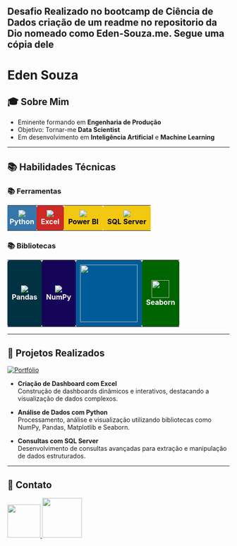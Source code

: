 ## Desafio Realizado no bootcamp de Ciência de Dados criação de um readme no repositorio da Dio nomeado como Eden-Souza.me. Segue uma cópia dele 
# Eden Souza

## 🎓 Sobre Mim
- Eminente formando em **Engenharia de Produção**  
- Objetivo: Tornar-me **Data Scientist**  
- Em desenvolvimento em **Inteligência Artificial** e **Machine Learning**  

---

## 📚 Habilidades Técnicas

### 📚 Ferramentas

<table>
    <td style="text-align:center; padding: 5px; background-color: #3776AB; border-radius: 2px; color: white;">
      <img src="https://icongr.am/devicon/python-original.svg?size80&color=currentColor" /><br><strong>Python</strong>
    </td>
    <td style="text-align:center; padding: 10px; background-color: #CC2927; border-radius: 5px; color: white;">
      <img src="https://img.icons8.com/?size=40&id=UECmBSgBOvPT&format=png&color=000000" /><br><strong>Excel</strong>
    </td>
    <td style="text-align:center; padding: 10px; background-color: #F2C811; border-radius: 5px; color: black;">
      <img src="https://img.icons8.com/?size=40&id=qYfwpsRXEcpc&format=png&color=000000" /><br><strong>Power BI</strong>
          <td style="text-align:center; padding: 10px; background-color: #F2C811; border-radius: 5px; color: black;">
      <img src="https://img.icons8.com/?size=40&id=laYYF3dV0Iew&format=png&color=000000" /><br><strong>SQL Server</strong>
    </td>
  
  </table>

### 📚 Bibliotecas

<table>
    <td style="text-align:center; padding: 10px; background-color: #013243; border-radius: 5px; color: white;">
      <img src="https://img.icons8.com/?size=40&id=xSkewUSqtErH&format=png&color=000000" /><br><strong>Pandas</strong>
    </td>
    <td style="text-align:center; padding: 10px; background-color: #150458; border-radius: 5px; color: white;">
      <img src="https://img.icons8.com/?size=40&id=aR9CXyMagKIS&format=png&color=000000" /><br><strong>NumPy</strong>
    </td>
    <td style="text-align:center; padding: 10px; background-color: #005C99; border-radius: 5px; color: white;">
      <img src="https://matplotlib.org/stable/_static/logo_dark.svg" width="130" 
    </td>
    <td style="text-align:center; padding: 10px; background-color: #006400; border-radius: 5px; color: white;">
      <img src="https://seaborn.pydata.org/_images/logo-mark-lightbg.svg" width="40" /><br><strong>Seaborn</strong>
</table>



---

## 📌 Projetos Realizados  

[![Portfólio](https://img.shields.io/badge/Meu_Portfólio-GitHub-red)](https://github.com/Eden-Souza)  

- **Criação de Dashboard com Excel**  
  Construção de dashboards dinâmicos e interativos, destacando a visualização de dados complexos.  

- **Análise de Dados com Python**  
  Processamento, análise e visualização utilizando bibliotecas como NumPy, Pandas, Matplotlib e Seaborn.  

- **Consultas com SQL Server**  
  Desenvolvimento de consultas avançadas para extração e manipulação de dados estruturados.  

---

## 📧 Contato

<a href="mailto:edensouza02@gmail.com">
    <img src="https://img.shields.io/badge/Gmail-333333?style=for-the-badge&logo=gmail&logoColor=red" width="75" />
</a>

<a href="https://linkedin.com/in/eden-souza-dados">
    <img src="https://img.shields.io/badge/LinkedIn-%230077B5.svg?logo=linkedin&logoColor=white" width="90" />
</a>
